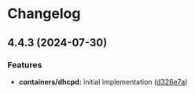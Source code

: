 # Changelog

## 4.4.3 (2024-07-30)


### Features

* **containers/dhcpd:** initial implementation ([d326e7a](https://github.com/RemkoMolier/homelab-old-/commit/d326e7a59e40e1847bb3e7ed67a1192fe4bc21cc))
